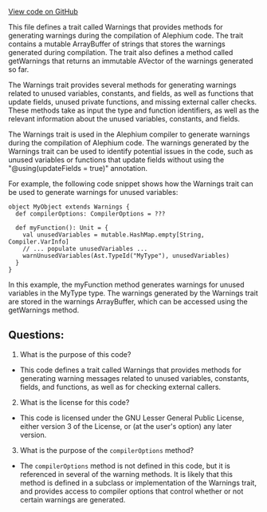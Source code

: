 [View code on GitHub](https://github.com/alephium/alephium/ralph/src/main/scala/org/alephium/ralph/Warnings.scala)

This file defines a trait called Warnings that provides methods for generating warnings during the compilation of Alephium code. The trait contains a mutable ArrayBuffer of strings that stores the warnings generated during compilation. The trait also defines a method called getWarnings that returns an immutable AVector of the warnings generated so far.

The Warnings trait provides several methods for generating warnings related to unused variables, constants, and fields, as well as functions that update fields, unused private functions, and missing external caller checks. These methods take as input the type and function identifiers, as well as the relevant information about the unused variables, constants, and fields.

The Warnings trait is used in the Alephium compiler to generate warnings during the compilation of Alephium code. The warnings generated by the Warnings trait can be used to identify potential issues in the code, such as unused variables or functions that update fields without using the "@using(updateFields = true)" annotation.

For example, the following code snippet shows how the Warnings trait can be used to generate warnings for unused variables:

```
object MyObject extends Warnings {
  def compilerOptions: CompilerOptions = ???

  def myFunction(): Unit = {
    val unusedVariables = mutable.HashMap.empty[String, Compiler.VarInfo]
    // ... populate unusedVariables ...
    warnUnusedVariables(Ast.TypeId("MyType"), unusedVariables)
  }
}
```

In this example, the myFunction method generates warnings for unused variables in the MyType type. The warnings generated by the Warnings trait are stored in the warnings ArrayBuffer, which can be accessed using the getWarnings method.
## Questions: 
 1. What is the purpose of this code?
- This code defines a trait called Warnings that provides methods for generating warning messages related to unused variables, constants, fields, and functions, as well as for checking external callers.

2. What is the license for this code?
- This code is licensed under the GNU Lesser General Public License, either version 3 of the License, or (at the user's option) any later version.

3. What is the purpose of the `compilerOptions` method?
- The `compilerOptions` method is not defined in this code, but it is referenced in several of the warning methods. It is likely that this method is defined in a subclass or implementation of the Warnings trait, and provides access to compiler options that control whether or not certain warnings are generated.